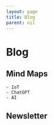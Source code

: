 ```yaml
---
layout: page
title: Blog
parent: nil
---
```


# Blog
## Mind Maps
    - IoT
    - ChatGPT
    - AI
## Newsletter
